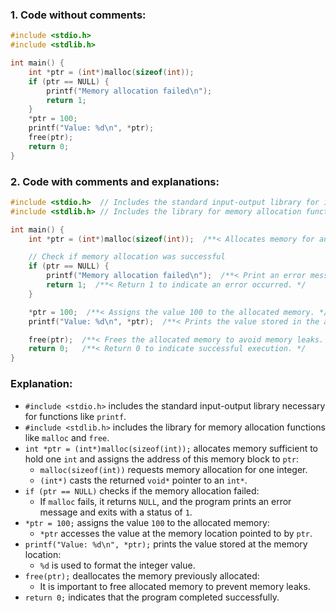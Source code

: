 ### **1. Code without comments:**
```c
#include <stdio.h>
#include <stdlib.h>

int main() {
    int *ptr = (int*)malloc(sizeof(int));
    if (ptr == NULL) {
        printf("Memory allocation failed\n");
        return 1;
    }
    *ptr = 100;
    printf("Value: %d\n", *ptr);
    free(ptr);
    return 0;
}
```

### **2. Code with comments and explanations:**
```c
#include <stdio.h>  // Includes the standard input-output library for input-output functions
#include <stdlib.h> // Includes the library for memory allocation functions

int main() {
    int *ptr = (int*)malloc(sizeof(int));  /**< Allocates memory for an integer and assigns the address to 'ptr'. */

    // Check if memory allocation was successful
    if (ptr == NULL) {
        printf("Memory allocation failed\n");  /**< Print an error message if memory allocation fails. */
        return 1;  /**< Return 1 to indicate an error occurred. */
    }

    *ptr = 100;  /**< Assigns the value 100 to the allocated memory. */
    printf("Value: %d\n", *ptr);  /**< Prints the value stored in the allocated memory. */

    free(ptr);  /**< Frees the allocated memory to avoid memory leaks. */
    return 0;   /**< Return 0 to indicate successful execution. */
}
```

### Explanation:

- `#include <stdio.h>` includes the standard input-output library necessary for functions like `printf`.
- `#include <stdlib.h>` includes the library for memory allocation functions like `malloc` and `free`.
- `int *ptr = (int*)malloc(sizeof(int));` allocates memory sufficient to hold one `int` and assigns the address of this memory block to `ptr`:
  - `malloc(sizeof(int))` requests memory allocation for one integer.
  - `(int*)` casts the returned `void*` pointer to an `int*`.
- `if (ptr == NULL)` checks if the memory allocation failed:
  - If `malloc` fails, it returns `NULL`, and the program prints an error message and exits with a status of `1`.
- `*ptr = 100;` assigns the value `100` to the allocated memory:
  - `*ptr` accesses the value at the memory location pointed to by `ptr`.
- `printf("Value: %d\n", *ptr);` prints the value stored at the memory location:
  - `%d` is used to format the integer value.
- `free(ptr);` deallocates the memory previously allocated:
  - It is important to free allocated memory to prevent memory leaks.
- `return 0;` indicates that the program completed successfully.
